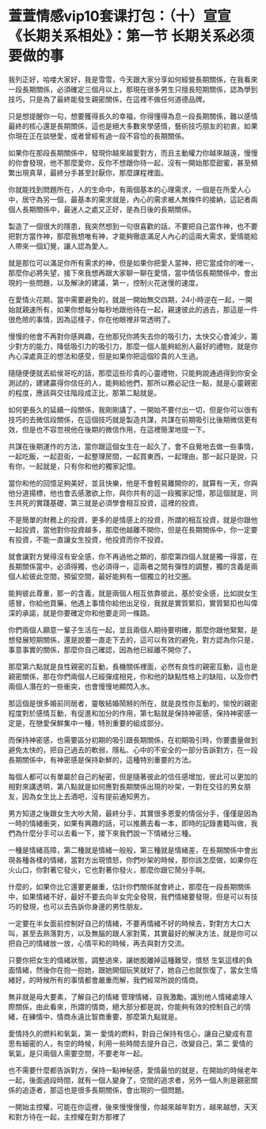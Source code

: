 # 萱萱情感vip10套课打包：（十）宣宣《长期关系相处》：第一节 长期关系必须要做的事

我列正好，哈喽大家好，我是雪雪，今天跟大家分享如何經營長期關係，在我看來一段長期關係，必須確定三個月以上，那現在很多男生只擅長短期關係，認為學到技巧，只是為了最終能發生親密關係，在這裡不做任何道德品牌。

只是想提醒你一句，想要獲得長久的幸福，你得懂得為息一段長期關係，難以感情最終的核心還是長期關係，這也是絕大多數來學感情，藝術技巧朋友的初衷，如果你現在正在談戀愛，或者曾經有過一段不容恰的長期關係。

如果你在那段長期關係中，發現你越來越愛對方，而且主動權力你越來越遠，慢慢的你會發現，他不那麼愛你，反你不想跟你待一起，沒有一開始那麼甜蜜，甚至頻繁出現真草，最終分手甚至討厭你，那麼課程裡面。

你就能找到問題所在，人的生命中，有兩個基本的心理需求，一個是在所愛人心中，居守為另一個，最基本的需求就是，內心的需求被人無條件的接納，這記者兩個人長期關係中，最迷人之處又正好，是為日後的長期關係。

製造了一個很大的隱患，我突然想到一句很喜歡的話，不要把自己當作神，也不要把對方當作神，那麼我想唯有神，才能夠徹底滿足人內心的這兩大需求，愛情能給人帶來一個幻覺，讓人認為愛人。

就是那位可以滿足你所有需求的神，但是如果你把愛人當神，把它當成你的唯一，那麼你必將失望，接下來我想再跟大家聊一聊在愛情，當中情侶長期關係中，會出現的一些問題，以及解決的建議，第一，控制火花迷慢的速度。

在愛情火花期，當中需要避免的，就是一開始無交四期，24小時逆在一起，一開始就親速所有，如果你想每分每秒地跟他待在一起，親速彼此的過去，那這是一件很危險的事情，因為這樣子，你在他眼裡非常透明了。

慢慢的他會不再對你感興趣，在他那兒你將失去你的吸引力，太快交心會減少，籌少對方的能力，降低吸引力的吸引力，那麼一個人能夠給別人最好的禮物，就是你內心深處真正的想法和感受，但是如果你把這個珍貴的人生過。

隨隨便便就丟給侯哥吃的話，那麼這些珍貴的心靈禮物，只能夠說通過得到你安全測試的，建建贏得你信任的人，能夠給他們，那所以務必記住一點，就是心靈親密的程度，應該與交往階段成正比，那第二點就是。

如何更長久的延續一段關係，我剛剛講了，一開始不要付出一切，但是你可以很有技巧的去微信段關係，在這個技巧就是製造共謀，共謀在前期吸引比後期微信更有效，但是也不容忽視他在後期的微信作用，在這裡簡潔地提一下。

共謀在後期運作的方法，當你跟這個女生在一起久了，會不自覺地去做一些事情，一起吃飯，一起逛街，一起整理房間，一起買東西，一起理由，那一起只是說，只有你，一起就是，只有你和他的獨家記憶。

當你和他的回憶足夠美好，並且快樂，他是不會輕易離開你的，就算有一天，你與他分道揚標，他也會去感激欲上你，與你共有的這一段獨家記憶，那這個就是，同生共死的實踐基礎，第三就是必須學會相互投資，這裡的投資。

不是簡單的財務上的投資，更多的是情感上的投資，所謂的相互投資，就是你跟他一起投資，當他對你投資越多，那麼他越離不開你，但是在長期關係中，你一定要有投資，不能一直讓女生投資，他投資而你不投資。

就會讓對方覺得沒有安全感，你不再過他之類的，那麼第四個人就是獨一得當，在長期關係當中，必須得獨，也必須得一，這兩者之間有彈性的調整，獨的含義是兩個人給彼此空間，預留空間，最好能夠有一個獨立的社交圈。

能夠彼此尊重，那一的含義，就是兩個人相互依靠彼此，基於安全感，比如說女生感冒，你給他買藥，他遇上事情你給他出足役，我就是實質緊扣，實質緊扣也叫偉深的承諾，就是你要確定你和他要走同一條路。

你們兩個人願意一輩子生活在一起，並且兩個人期待要明確，那麼你跟他緊緊，是想發展短期關係，還是說要一直走下去的，這可以有效的避免，對方認為你只是，事意事實的關係，那麼你自己確認，因為他已經離不開你了。

那麼第六點就是良性親密的互動，長機關係裡面，必然有良性的親密互動，這也是親密關係，那在你們兩個人已經彈成相見，你和他的缺點性格上的缺陷，以及你們兩個人潛在的一些衝突，也會慢慢地顯閃入水。

那這個是很多婚前同居者，靈敬結婚鬧掰的所在，就是良性你互動的，愉悅的親密程度對於感情互動，有促進和加分的作用，第七點就是保持神密感，保持神密感一定是，在戀愛保鮮集中一種，特別重要的組成部分。

而保持神密感，也需要區分初期的吸引跟長期關係，在初期吸引時，你要盡量做到避免太快的，把自己過去的軟弱，隱私、心中的不安全的一部分告訴對方，在一段長期關係中，有神密感是保持新鮮的，這種特別重要的方法。

每個人都可以有單屬於自己的秘密，但是隨著彼此的信任感增加，彼此可以更加的相對來講透明，第八點就是如何應對長期關係出現的吵架，一對在交往的男女朋友，因為女生比上去酒吧，沒有提前通知男方。

男方知道之後跟女生大吵大鬧，最終分手，其實很多恩愛的情侶分手，僅僅是因為一時的情緒衝突，如果有興趣的話，可以推薦去看一本，即時的記錄書籍叫做，我們為什麼分手可以去看一下，接下來我們說一下情緒分三種。

一種是情緒高障，第二種就是情緒一般般，第三種就是情緒差，在長期關係中會出現各種各樣的情緒，當對方出現憤怒，你們吵架的時候，那你該怎麼做，如果你在火山口，你對著它發火，它也對著你發火，那麼你跟它鬧分手啊。

什麼的，如果你比它還要更嚴重，估計你們關係就會終止，那麼在一段長期關係中，如果情緒不好，最好不要去向半女完全發現，我們情緒要發現，但是可以有技巧的發現，也可以去告訴你身邊的男性朋友。

一定要在半女面前控制好自己的情緒，不要再情緒不好的時候去，對對方大口大叫，甚至去熟落對方，以及無腦的跟人家對罵，其實最好的解決方法，就是你可以把自己的情緒放一放，心情平和的時候，再去與對方交流。

只要你把女生的情緒狀態，調整過來，讓她脫離掉這種難受，憤怒 生氣這樣的負面情緒，然後你在抱一抱她，跟她開個玩笑就好了，她自己也就恢復了，當女生情緒好，的時候所有的事情都會嚴重而解，我們經常所說的情商。

無非就是母大要素，了解自己的情緒 管理情緒，自我激勵，識別他人情緒處理人際關係，由此看來，所謂的情商，絕大部分都是說，你能夠有效的控制自己的情緒，在練情中，情商永遠比智商重要，那麼第九點就是。

愛情持久的燃料和氧氣，第一 愛情的燃料，對自己保持有信心，讓自己變成有意思有細密的人，有空的時候，利用一些時間去提升自己，改變自己，第二 愛情的氧氣，是只兩個人需要空間，不要老年一起。

也不需要什麼都告訴對方，保持一點神秘感，愛情最怕的就是，在開始的時候老年一起，後面過段時間，就有一個人變身了，空間的追求者，另外一個人則是親密關係的追逐者，那這也是很多長期關係，會出現的一個問題。

一開始主控權，可能在你這裡，後來慢慢慢慢，你越來越年對方，越來越想，天天和對方待在一起，主控權在對方那裡了